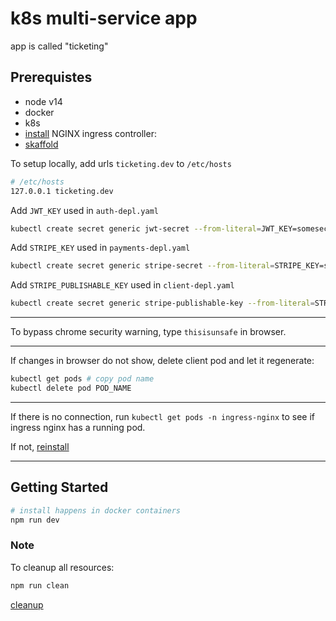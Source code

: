 # k8s multi-service app

app is called "ticketing"

## Prerequistes

- node v14
- docker
- k8s
- [install](https://kubernetes.github.io/ingress-nginx/deploy/#docker-for-mac) NGINX ingress controller:
- [skaffold](https://skaffold.dev/)

To setup locally, add urls `ticketing.dev` to `/etc/hosts`

```sh
# /etc/hosts
127.0.0.1 ticketing.dev
```

Add `JWT_KEY` used in `auth-depl.yaml`

```sh
kubectl create secret generic jwt-secret --from-literal=JWT_KEY=somesecret
```

Add `STRIPE_KEY` used in `payments-depl.yaml`

```sh
kubectl create secret generic stripe-secret --from-literal=STRIPE_KEY=somesecret
```

Add `STRIPE_PUBLISHABLE_KEY` used in `client-depl.yaml`

```sh
kubectl create secret generic stripe-publishable-key --from-literal=STRIPE_PUBLISHABLE_KEY=somesecret
```

---

To bypass chrome security warning, type `thisisunsafe` in browser.

---

If changes in browser do not show, delete client pod and let it regenerate:

```sh
kubectl get pods # copy pod name
kubectl delete pod POD_NAME
```

---

If there is no connection, run `kubectl get pods -n ingress-nginx` to see if ingress nginx has a running pod.

If not, [reinstall](https://kubernetes.github.io/ingress-nginx/deploy/#docker-for-mac)

---

## Getting Started

```sh
# install happens in docker containers
npm run dev
```

### Note

To cleanup all resources:

```sh
npm run clean
```

[cleanup](https://skaffold.dev/docs/pipeline-stages/cleanup/)
